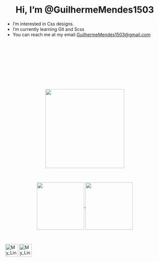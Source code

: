 
<h1  align="center"> Hi, I’m @GuilhermeMendes1503</h1>

-  I’m interested in Css designs.
-  I’m currently learning Git and Scss
-  You can reach me at my email GuilhermeMendes1503@gmail.com


<br><br><br><br><br><br>
<br>
<br>
<p align="center">
      <img src="https://i.ibb.co/ynXJ2Cn/output-onlinegiftools-1.gif" width="250"/>
</p>

<br>
 
<p align="center">
  <a href="https://github.com/seu-usuario">
    <img
      align="center"
      height="150em"
      src="https://github-readme-stats.vercel.app/api?username=GuilhermeMendes1503&show_icons=true&include_all_commits=true&count_private=true&theme=dark"
    />
  </a>
  <a href="https://github.com/seu-usuario">
    <img
      align="center"
      height="150em"
      src="https://github-readme-stats.vercel.app/api/top-langs/?username=GuilhermeMendes1503&show_icons=true&include_all_commits=true&count_private=true&layout=compact&theme=dark"
    />
  </a>
</p>

<br>

<a href="www.linkedin.com/in/guilherme-mendes-83302821a"><img src="https://cdn-icons-png.flaticon.com/512/174/174857.png" width="40" height="40" alt="My_Linkedin"></a>
<a href="https://stackoverflow.com/users/17886737/guilherme-mendes"><img src="https://cdn.worldvectorlogo.com/logos/stack-overflow.svg" width="40" height="40" alt="My_Linkedin"></a>
